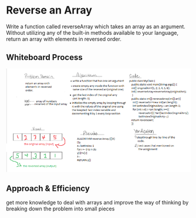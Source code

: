 # Reverse an Array
Write a function called reverseArray which takes an array as an argument. Without utilizing any of the built-in methods available to your language, return an array with elements in reversed order.

## Whiteboard Process
![](c01WhiteBoard.png)

## Approach & Efficiency
get more knowledge to deal with arrays
and improve the way of thinking by breaking down the problem into small pieces